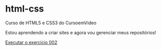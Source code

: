 # html-css
 Curso de HTML5 e CSS3 do CursoemVideo

 Estou aprendendo a criar sites e agora vou gerenciar meus repositórios!

<a href="https://1zabel.github.io/html-css/exercicios/ex002/index.html"> Executar o exercício 002 </a>